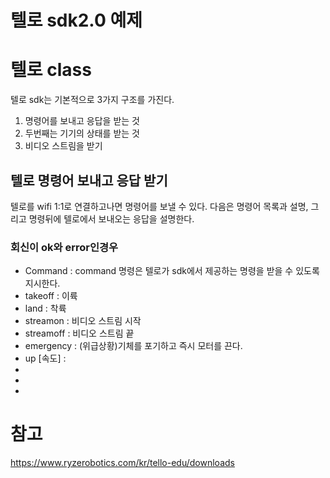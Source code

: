 텔로 sdk2.0 예제
===============
# 텔로 class
텔로 sdk는 기본적으로 3가지 구조를 가진다.
1. 명령어를 보내고 응답을 받는 것
2. 두번째는 기기의 상태를 받는 것
3. 비디오 스트림을 받기

## 텔로 명령어 보내고 응답 받기
텔로를 wifi 1:1로 연결하고나면 명령어를 보낼 수 있다. 다음은 명령어 목록과 설명, 그리고 명령뒤에 텔로에서 보내오는 응답을 설명한다.

### 회신이 ok와 error인경우

* Command : command 명령은 텔로가 sdk에서 제공하는 명령을 받을 수 있도록 지시한다. 
* takeoff : 이륙
* land : 착륙
* streamon : 비디오 스트림 시작
* streamoff : 비디오 스트림 끝
* emergency : (위급상황)기체를 포기하고 즉시 모터를 끈다.
* up [속도] : 
* 
* 
* 


# 참고
<https://www.ryzerobotics.com/kr/tello-edu/downloads>